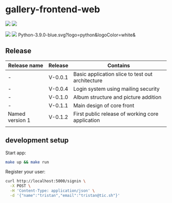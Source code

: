 # gallery-frontend-web

![](https://img.shields.io/badge/release-Alpha%20Corvi-blue)
![](https://img.shields.io/badge/Release&Alpha%20Corvi&blue)


![](https://img.shields.io/badge/Vue.js-1.0.0.svg?logo=vue&logoColor=white)
![](https://img.shields.io/badge/Release&Alpha%20Corvi&blue)
Python-3.9.0-blue.svg?logo=python&logoColor=white&

## Release

| Release name    | Release | Contains                                         |
|-----------------|:-------:|--------------------------------------------------|
|        -        | V-0.0.1 | Basic application slice to test out architecture |
|        -        | V-0.0.4 | Login system using mailing security              |
|        -        | V-0.1.0 | Album structure and picture addition             |
|        -        | V-0.1.1 | Main design of core front                        |
| Named version 1 | V-0.1.2 | First public release of working core application |
|                 |         |                                                  |

## development setup

Start app:
```bash
make up && make run
```

Register your user:
```bash
curl http://localhost:5000/signin \
  -X POST \
  -H 'Content-Type: application/json' \
  -d '{"name":"tristan","email":"tristan@tic.sh"}'
```
